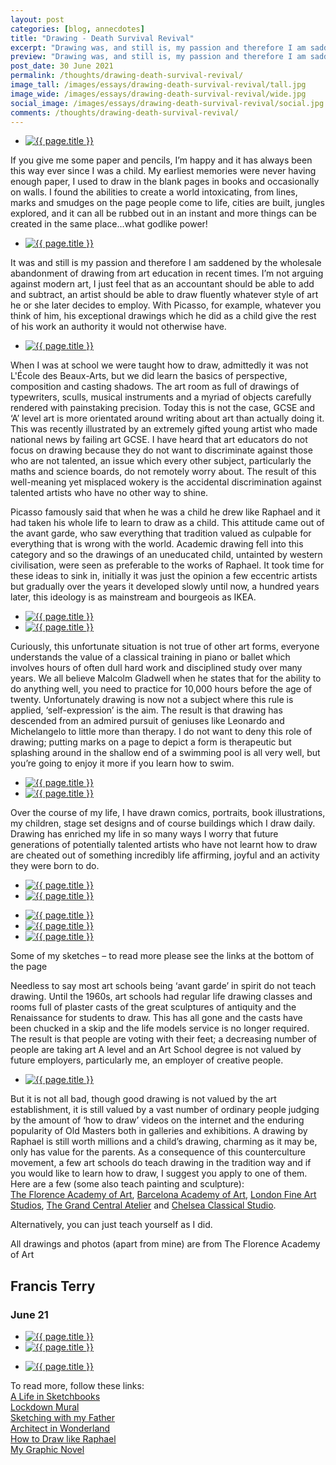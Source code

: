 ```yaml
---
layout: post
categories: [blog, annecdotes]
title: "Drawing - Death Survival Revival"
excerpt: "Drawing was, and still is, my passion and therefore I am saddened by the wholesale abandonment of drawing from art education in recent times."
preview: "Drawing was, and still is, my passion and therefore I am saddened by the wholesale abandonment of drawing from art education in recent times. I’m not arguing against modern art, I just feel that as an accountant should be able to add and subtract, an artist should be able to draw fluently whatever style of art he or she later decides to employ. With Picasso, for example, whatever you think of him, his exceptional drawings which he did as a child give the rest of his work an authority it would not otherwise have."
post_date: 30 June 2021
permalink: /thoughts/drawing-death-survival-revival/
image_tall: /images/essays/drawing-death-survival-revival/tall.jpg
image_wide: /images/essays/drawing-death-survival-revival/wide.jpg
social_image: /images/essays/drawing-death-survival-revival/social.jpg
comments: /thoughts/drawing-death-survival-revival/
---
```


<ul class="list">
	<li class="full">
		<a class="fancybox" rel="group" href="/images/essays/drawing-death-survival-revival/01.jpg">
			<img class="lazy" src="/images/essays/drawing-death-survival-revival/thumbs/01.jpg" alt="{{ page.title }}" />
		</a>
	</li>
</ul>

If you give me some paper and pencils, I’m happy and it has always been this way ever since I was a child. My earliest memories were never having enough paper, I used to draw in the blank pages in books and occasionally on walls. I found the abilities to create a world intoxicating, from lines, marks and smudges on the page people come to life, cities are built, jungles explored, and it can all be rubbed out in an instant and more things can be created in the same place...what godlike power!

<ul class="list">
	<li class="full">
		<a class="fancybox" rel="group" href="/images/essays/drawing-death-survival-revival/02.jpg">
			<img class="lazy" src="/images/essays/drawing-death-survival-revival/thumbs/02.jpg" alt="{{ page.title }}" />
		</a>
	</li>
</ul>

It was and still is my passion and therefore I am saddened by the wholesale abandonment of drawing from art education in recent times. I’m not arguing against modern art, I just feel that as an accountant should be able to add and subtract, an artist should be able to draw fluently whatever style of art he or she later decides to employ. With Picasso, for example, whatever you think of him, his exceptional drawings which he did as a child give the rest of his work an authority it would not otherwise have. 

<ul class="list">
	<li class="full">
		<a class="fancybox" rel="group" href="/images/essays/drawing-death-survival-revival/03.jpg">
			<img class="lazy" src="/images/essays/drawing-death-survival-revival/03.jpg" alt="{{ page.title }}" />
		</a>
	</li>
</ul>

When I was at school we were taught how to draw, admittedly it was not L'École des Beaux-Arts, but we did learn the basics of perspective, composition and casting shadows. The art room as full of drawings of typewriters, sculls, musical instruments and a myriad of objects carefully rendered with painstaking precision. Today this is not the case, GCSE and ‘A’ level art is more orientated around writing about art than actually doing it. This was recently illustrated by an extremely gifted young artist who made national news by failing art GCSE. I have heard that art educators do not focus on drawing because they do not want to discriminate against those who are not talented, an issue which every other subject, particularly the maths and science boards, do not remotely worry about. The result of this well-meaning yet misplaced wokery is the accidental discrimination against talented artists who have no other way to shine.

Picasso famously said that when he was a child he drew like Raphael and it had taken his whole life to learn to draw as a child. This attitude came out of the avant garde, who saw everything that tradition valued as culpable for everything that is wrong with the world. Academic drawing fell into this category and so the drawings of an uneducated child, untainted by western civilisation, were seen as preferable to the works of Raphael. It took time for these ideas to sink in, initially it was just the opinion a few eccentric artists but gradually over the years it developed slowly until now, a hundred years later, this ideology is as mainstream and bourgeois as IKEA. 

<ul class="list">
	<li class="half">
		<a class="fancybox" rel="group" href="/images/essays/drawing-death-survival-revival/04.jpg">
			<img class="lazy" src="/images/essays/drawing-death-survival-revival/thumbs/04.jpg" alt="{{ page.title }}" />
		</a>
	</li>
	<li class="half">
		<a class="fancybox" rel="group" href="/images/essays/drawing-death-survival-revival/05.jpg">
			<img class="lazy" src="/images/essays/drawing-death-survival-revival/thumbs/05.jpg" alt="{{ page.title }}" />
		</a>
	</li>
</ul>


Curiously, this unfortunate situation is not true of other art forms, everyone understands the value of a classical training in piano or ballet which involves hours of often dull hard work and disciplined study over many years. We all believe Malcolm Gladwell when he states that for the ability to do anything well, you need to practice for 10,000 hours before the age of twenty. Unfortunately drawing is now not a subject where this rule is applied, ‘self-expression’ is the aim. The result is that drawing has descended from an admired pursuit of geniuses like Leonardo and Michelangelo to little more than therapy. I do not want to deny this role of drawing; putting marks on a page to depict a form is therapeutic but splashing around in the shallow end of a swimming pool is all very well, but you’re going to enjoy it more if you learn how to swim.

<ul class="list">
	<li class="half">
		<a class="fancybox" rel="group" href="/images/essays/drawing-death-survival-revival/06.jpg">
			<img class="lazy" src="/images/essays/drawing-death-survival-revival/thumbs/06.jpg" alt="{{ page.title }}" />
		</a>
	</li>
	<li class="half">
		<a class="fancybox" rel="group" href="/images/essays/drawing-death-survival-revival/07.jpg">
			<img class="lazy" src="/images/essays/drawing-death-survival-revival/thumbs/07.jpg" alt="{{ page.title }}" />
		</a>
	</li>
</ul>

Over the course of my life, I have drawn comics, portraits, book illustrations, my children, stage set designs and of course buildings which I draw daily. Drawing has enriched my life in so many ways I worry that future generations of potentially talented artists who have not learnt how to draw are cheated out of something incredibly life affirming, joyful and an activity they were born to do.

<ul class="list">
	<li class="half">
		<a class="fancybox" rel="group" href="/images/essays/drawing-death-survival-revival/08.jpg">
			<img class="lazy" src="/images/essays/drawing-death-survival-revival/thumbs/08.jpg" alt="{{ page.title }}" />
		</a>
	</li>
	<li class="half">
		<a class="fancybox" rel="group" href="/images/essays/drawing-death-survival-revival/09.jpg">
			<img class="lazy" src="/images/essays/drawing-death-survival-revival/thumbs/09.jpg" alt="{{ page.title }}" />
		</a>
	</li>
</ul>
<ul class="list">
	<li class="third">
		<a class="fancybox" rel="group" href="/images/essays/drawing-death-survival-revival/10.jpg">
			<img class="lazy" src="/images/essays/drawing-death-survival-revival/thumbs/10.jpg" alt="{{ page.title }}" />
		</a>
	</li>
	<li class="third">
		<a class="fancybox" rel="group" href="/images/essays/drawing-death-survival-revival/11.jpg">
			<img class="lazy" src="/images/essays/drawing-death-survival-revival/thumbs/11.jpg" alt="{{ page.title }}" />
		</a>
	</li>
	<li class="third">
		<a class="fancybox" rel="group" href="/images/essays/drawing-death-survival-revival/12.jpg">
			<img class="lazy" src="/images/essays/drawing-death-survival-revival/thumbs/12.jpg" alt="{{ page.title }}" />
		</a>
	</li>
</ul>

<p class="multi-caption">Some of my sketches – to read more please see the links at the bottom of the page</p>

Needless to say most art schools being ‘avant garde’ in spirit do not teach drawing. Until the 1960s, art schools had regular life drawing classes and rooms full of plaster casts of the great sculptures of antiquity and the Renaissance for students to draw. This has all gone and the casts have been chucked in a skip and the life models service is no longer required. The result is that people are voting with their feet; a decreasing number of people are taking art A level and an Art School degree is not valued by future employers, particularly me, an employer of creative people. 

<ul class="list">
	<li class="full">
		<a class="fancybox" rel="group" href="/images/essays/drawing-death-survival-revival/13.jpg">
			<img class="lazy" src="/images/essays/drawing-death-survival-revival/thumbs/13.jpg" alt="{{ page.title }}" />
		</a>
	</li>
</ul>

But it is not all bad, though good drawing is not valued by the art establishment, it is still valued by a vast number of ordinary people judging by the amount of ‘how to draw’ videos on the internet and the enduring popularity of Old Masters both in galleries and exhibitions. A drawing by Raphael is still worth millions and a child’s drawing, charming as it may be, only has value for the parents. As a consequence of this counterculture movement, a few art schools do teach drawing in the tradition way and if you would like to learn how to draw, I suggest you apply to one of them. Here are a few (some also teach painting and sculpture):<br><a href="https://www.florenceacademyofart.com" alt="The Florence Academy of Art" rel="nofollow noopener noreferrer" target="_blank">The Florence Academy of Art</a>, <a href="https://www.academyofartbarcelona.com" alt="Barcelona Academy of Art" rel="nofollow noopener noreferrer" target="_blank">Barcelona Academy of Art</a>, <a href="https://londonfineartstudios.com/" alt="London Fine Art Studios" rel="nofollow noopener noreferrer" target="_blank">London Fine Art Studios</a>, <a href="https://grandcentralatelier.org" alt="The Grand Central Atelier" rel="nofollow noopener noreferrer" target="_blank">The Grand Central Atelier</a> and <a href="https://www.chelseaclassicalstudio.com/schoolofart" alt="Chelsea Classical Studio" rel="nofollow noopener noreferrer" target="_blank">Chelsea Classical Studio</a>.

Alternatively, you can just teach yourself as I did.

All drawings and photos (apart from mine) are from The Florence Academy of Art

## Francis Terry
### June 21

<ul class="list">
	<li class="half">
		<a class="fancybox" rel="group" href="/images/essays/drawing-death-survival-revival/14.jpg">
			<img class="lazy" src="/images/essays/drawing-death-survival-revival/thumbs/14.jpg" alt="{{ page.title }}" />
		</a>
	</li>
	<li class="half">
		<a class="fancybox" rel="group" href="/images/essays/drawing-death-survival-revival/15.jpg">
			<img class="lazy" src="/images/essays/drawing-death-survival-revival/thumbs/15.jpg" alt="{{ page.title }}" />
		</a>
	</li>
</ul>
<ul class="list">
	<li class="full">
		<a class="fancybox" rel="group" href="/images/essays/drawing-death-survival-revival/16.jpg">
			<img class="lazy" src="/images/essays/drawing-death-survival-revival/16.jpg" alt="{{ page.title }}" />
		</a>
	</li>
</ul>


To read more, follow these links:
<br><a href="https://www.ftanda.co.uk/thoughts/a-life-in-sketchbooks/" alt="A Life in Sketchbooks">A Life in Sketchbooks</a>
<br><a href="https://www.ftanda.co.uk/news/2020-04-27-news-something-creative/" alt="Lockdown Mural">Lockdown Mural</a>
<br><a href="https://www.ftanda.co.uk/thoughts/sketching-with-my-father/" alt="Sketching with my Father">Sketching with my Father</a>
<br><a href="https://www.ftanda.co.uk/thoughts/architect-in-wonderland/" alt="Architect in Wonderland">Architect in Wonderland</a>
<br><a href="https://www.ftanda.co.uk/thoughts/how-to-draw-like-raphael/" alt="How to Draw like Raphael">How to Draw like Raphael</a>
<br><a href="https://www.ftanda.co.uk/thoughts/looking-for-spinoza/" alt="My Graphic Novel">My Graphic Novel</a>





